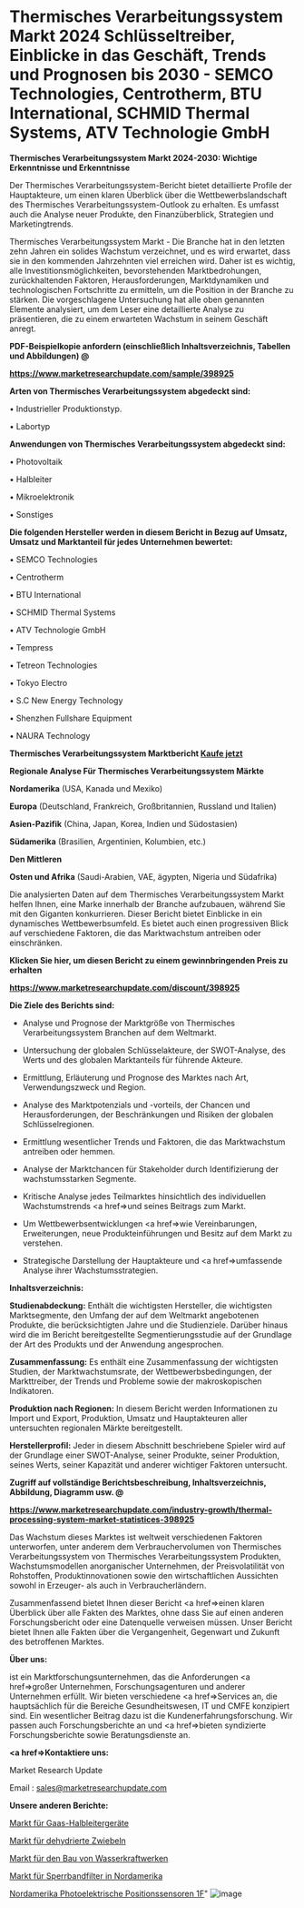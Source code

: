 # Thermisches Verarbeitungssystem Markt 2024 Schlüsseltreiber, Einblicke in das Geschäft, Trends und Prognosen bis 2030 - SEMCO Technologies, Centrotherm, BTU International, SCHMID Thermal Systems, ATV Technologie GmbH

<strong>Thermisches Verarbeitungssystem Markt 2024-2030: Wichtige Erkenntnisse und Erkenntnisse</strong>

Der Thermisches Verarbeitungssystem-Bericht bietet detaillierte Profile der Hauptakteure, um einen klaren Überblick über die Wettbewerbslandschaft des Thermisches Verarbeitungssystem-Outlook zu erhalten. Es umfasst auch die Analyse neuer Produkte, den Finanzüberblick, Strategien und Marketingtrends.

Thermisches Verarbeitungssystem Markt - Die Branche hat in den letzten zehn Jahren ein solides Wachstum verzeichnet, und es wird erwartet, dass sie in den kommenden Jahrzehnten viel erreichen wird. Daher ist es wichtig, alle Investitionsmöglichkeiten, bevorstehenden Marktbedrohungen, zurückhaltenden Faktoren, Herausforderungen, Marktdynamiken und technologischen Fortschritte zu ermitteln, um die Position in der Branche zu stärken. Die vorgeschlagene Untersuchung hat alle oben genannten Elemente analysiert, um dem Leser eine detaillierte Analyse zu präsentieren, die zu einem erwarteten Wachstum in seinem Geschäft anregt.



<strong><b>PDF-Beispielkopie anfordern (einschließlich Inhaltsverzeichnis, Tabellen und Abbildungen) @ </b></strong>

<strong><a href=https://www.marketresearchupdate.com/sample/398925>

<strong>https://www.marketresearchupdate.com/sample/398925</u></a></strong></strong>



<strong>Arten von Thermisches Verarbeitungssystem abgedeckt sind:</strong>

• Industrieller Produktionstyp.

• Labortyp



<strong>Anwendungen von Thermisches Verarbeitungssystem abgedeckt sind:</strong>

• Photovoltaik

• Halbleiter

• Mikroelektronik

• Sonstiges



<strong>Die folgenden Hersteller werden in diesem Bericht in Bezug auf Umsatz, Umsatz und Marktanteil für jedes Unternehmen bewertet:</strong>

• SEMCO Technologies

• Centrotherm

• BTU International

• SCHMID Thermal Systems

• ATV Technologie GmbH

• Tempress

• Tetreon Technologies

• Tokyo Electro

• S.C New Energy Technology

• Shenzhen Fullshare Equipment

• NAURA Technology



<strong>Thermisches Verarbeitungssystem Marktbericht <a href=https://www.marketresearchupdate.com/buynow/398925>Kaufe jetzt</a></strong>



<strong>Regionale Analyse Für Thermisches Verarbeitungssystem Märkte</strong>



<strong>Nordamerika</strong> (USA, Kanada und Mexiko)



<strong>Europa</strong> (Deutschland, Frankreich, Großbritannien, Russland und Italien)



<strong>Asien-Pazifik</strong> (China, Japan, Korea, Indien und Südostasien)



<strong>Südamerika</strong> (Brasilien, Argentinien, Kolumbien, etc.)



<strong>Den Mittleren</strong> 

<strong>Osten und Afrika</strong> (Saudi-Arabien, VAE, ägypten, Nigeria und Südafrika)

Die analysierten Daten auf dem Thermisches Verarbeitungssystem Markt helfen Ihnen, eine Marke innerhalb der Branche aufzubauen, während Sie mit den Giganten konkurrieren. Dieser Bericht bietet Einblicke in ein dynamisches Wettbewerbsumfeld. Es bietet auch einen progressiven Blick auf verschiedene Faktoren, die das Marktwachstum antreiben oder einschränken.



<strong>Klicken Sie hier, um diesen Bericht zu einem gewinnbringenden Preis zu erhalten
</strong>

<strong><a href=https://www.marketresearchupdate.com/discount/398925>https://www.marketresearchupdate.com/discount/398925</b></u></strong></a>



<strong>Die Ziele des Berichts sind:</strong>

- Analyse und Prognose der Marktgröße von Thermisches Verarbeitungssystem Branchen auf dem Weltmarkt.

- Untersuchung der globalen Schlüsselakteure, der SWOT-Analyse, des Werts und des globalen Marktanteils für führende Akteure.

- Ermittlung, Erläuterung und Prognose des Marktes nach Art, Verwendungszweck und Region.

- Analyse des Marktpotenzials und -vorteils, der Chancen und Herausforderungen, der Beschränkungen und Risiken der globalen Schlüsselregionen.

- Ermittlung wesentlicher Trends und Faktoren, die das Marktwachstum antreiben oder hemmen.

- Analyse der Marktchancen für Stakeholder durch Identifizierung der wachstumsstarken Segmente.

- Kritische Analyse jedes Teilmarktes hinsichtlich des individuellen Wachstumstrends <a href=>und</a> seines Beitrags zum Markt.

- Um Wettbewerbsentwicklungen <a href=>wie</a> Vereinbarungen, Erweiterungen, neue Produkteinführungen und Besitz auf dem Markt zu verstehen.

- Strategische Darstellung der Hauptakteure und <a href=>umfas</a>sende Analyse ihrer Wachstumsstrategien.



<strong>Inhaltsverzeichnis:</strong>



<strong>Studienabdeckung:</strong> Enthält die wichtigsten Hersteller, die wichtigsten Marktsegmente, den Umfang der auf dem Weltmarkt angebotenen Produkte, die berücksichtigten Jahre und die Studienziele. Darüber hinaus wird die im Bericht bereitgestellte Segmentierungsstudie auf der Grundlage der Art des Produkts und der Anwendung angesprochen.



<strong>Zusammenfassung:</strong> Es enthält eine Zusammenfassung der wichtigsten Studien, der Marktwachstumsrate, der Wettbewerbsbedingungen, der Markttreiber, der Trends und Probleme sowie der makroskopischen Indikatoren.



<strong>Produktion nach Regionen:</strong> In diesem Bericht werden Informationen zu Import und Export, Produktion, Umsatz und Hauptakteuren aller untersuchten regionalen Märkte bereitgestellt.



<strong>Herstellerprofil:</strong> Jeder in diesem Abschnitt beschriebene Spieler wird auf der Grundlage einer SWOT-Analyse, seiner Produkte, seiner Produktion, seines Werts, seiner Kapazität und anderer wichtiger Faktoren untersucht.



<strong><b>Zugriff auf vollständige Berichtsbeschreibung, Inhaltsverzeichnis, Abbildung, Diagramm usw. @ </b></strong>

<strong><a href=https://www.marketresearchupdate.com/industry-growth/thermal-processing-system-market-statistices-398925>https://www.marketresearchupdate.com/industry-growth/thermal-processing-system-market-statistices-398925</a></strong>

Das Wachstum dieses Marktes ist weltweit verschiedenen Faktoren unterworfen, unter anderem dem Verbrauchervolumen von Thermisches Verarbeitungssystem von Thermisches Verarbeitungssystem Produkten, Wachstumsmodellen anorganischer Unternehmen, der Preisvolatilität von Rohstoffen, Produktinnovationen sowie den wirtschaftlichen Aussichten sowohl in Erzeuger- als auch in Verbraucherländern.

Zusammenfassend bietet Ihnen dieser Bericht <a href=>einen</a> klaren Überblick über alle Fakten des Marktes, ohne dass Sie auf einen anderen Forschungsbericht oder eine Datenquelle verweisen müssen. Unser Bericht bietet Ihnen alle Fakten über die Vergangenheit, Gegenwart und Zukunft des betroffenen Marktes.



<strong>Über uns:</strong>

 ist ein Marktforschungsunternehmen, das die Anforderungen <a href=>großer</a> Unternehmen, Forschungsagenturen und anderer Unternehmen erfüllt. Wir bieten verschiedene <a href=>Services</a> an, die hauptsächlich für die Bereiche Gesundheitswesen, IT und CMFE konzipiert sind. Ein wesentlicher Beitrag dazu ist die Kundenerfahrungsforschung. Wir passen auch Forschungsberichte an und <a href=>bieten</a> syndizierte Forschungsberichte sowie Beratungsdienste an.



<strong><a href=>Kontaktiere uns:</a></strong>

Market Research Update

Email : sales@marketresearchupdate.com



<strong>Unsere anderen Berichte:</strong>

<a href=https://www.linkedin.com/pulse/gaas-semiconductor-device-market-expects-see-significant>Markt für Gaas-Halbleitergeräte</a>

<a href=https://www.linkedin.com/pulse/dehydrated-onion-market-analysis-segment>Markt für dehydrierte Zwiebeln</a>

<a href=https://www.linkedin.com/pulse/hydropower-plant-construction-market-outlooks>Markt für den Bau von Wasserkraftwerken</a>

<a href=https://www.linkedin.com/pulse/north-america-rejection-band-filters-market>Markt für Sperrbandfilter in Nordamerika</a>

<a href=https://www.linkedin.com/pulse/north-america-photoelectric-position-sensors-1f>Nordamerika Photoelektrische Positionssensoren 1F</a>"
![image](https://github.com/RushikeshRI/news24analysis/assets/164026548/c7f910bc-3080-467b-8a83-c5e539239968)
